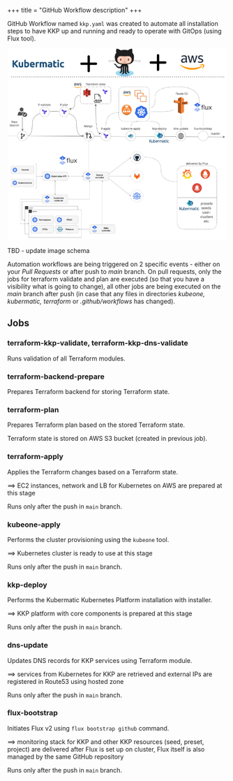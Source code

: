 +++
title = "GitHub Workflow description"
+++

GitHub Workflow named `kkp.yaml` was created to automate all installation steps to have KKP up and running and
ready to operate with GitOps (using Flux tool).

![Pipeline Schema](pipeline.png "Pipeline Schema")

TBD - update image schema

Automation workflows are being triggered on 2 specific events - either on your _Pull Requests_ or after push to _main_ branch.
On pull requests, only the jobs for terraform validate and plan are executed (so that you have a visibility what is going to change), all other jobs are being executed on the _main_ branch after push (in case that any files in directories _kubeone, kubermatic, terraform_ or _.github/workflows_ has changed).

## Jobs

### terraform-kkp-validate, terraform-kkp-dns-validate
Runs validation of all Terraform modules.

### terraform-backend-prepare
Prepares Terraform backend for storing Terraform state.

### terraform-plan
Prepares Terraform plan based on the stored Terraform state.

Terraform state is stored on AWS S3 bucket (created in previous job).

### terraform-apply
Applies the Terraform changes based on a Terraform state.

==> EC2 instances, network and LB for Kubernetes on AWS are prepared at this stage

Runs only after the push in `main` branch.

### kubeone-apply
Performs the cluster provisioning using the `kubeone` tool.

==> Kubernetes cluster is ready to use at this stage

Runs only after the push in `main` branch.

### kkp-deploy
Performs the Kubermatic Kubernetes Platform installation with installer.

==> KKP platform with core components is prepared at this stage

Runs only after the push in `main` branch.

### dns-update
Updates DNS records for KKP services using Terraform module.

==> services from Kubernetes for KKP are retrieved and external IPs are registered in Route53 using hosted zone

Runs only after the push in `main` branch.

### flux-bootstrap
Initiates Flux v2 using `flux bootstrap github` command.

==> monitoring stack for KKP and other KKP resources (seed, preset, project) are delivered after Flux is set up on cluster,
Flux itself is also managed by the same GitHub repository

Runs only after the push in `main` branch.
